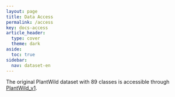 ```yaml
---
layout: page
title: Data Access
permalink: /access
key: docs-access
article_header:
  type: cover
  theme: dark
aside:
  toc: true
sidebar:
  nav: dataset-en
---
```




The original PlantWild dataset with 89 classes is accessible through [PlantWild_v1](https://drive.google.com/file/d/1s7FOoztTHvO03yVfw75pQY_kzZqvAckD/view?usp=drive_link).



